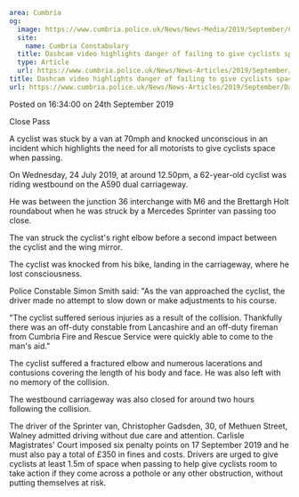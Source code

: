 ```yaml
area: Cumbria
og:
  image: https://www.cumbria.police.uk/News/News-Media/2019/September/Close-Pass-Posterjpg.jpg
  site:
    name: Cumbria Constabulary
  title: Dashcam video highlights danger of failing to give cyclists space
  type: Article
  url: https://www.cumbria.police.uk/News/News-Articles/2019/September/Dashcam-video-highlights-danger-of-failing-to-give-cyclists-space.aspx
title: Dashcam video highlights danger of failing to give cyclists space
url: https://www.cumbria.police.uk/News/News-Articles/2019/September/Dashcam-video-highlights-danger-of-failing-to-give-cyclists-space.aspx
```

Posted on 16:34:00 on 24th September 2019

Close Pass

A cyclist was stuck by a van at 70mph and knocked unconscious in an incident which highlights the need for all motorists to give cyclists space when passing.

On Wednesday, 24 July 2019, at around 12.50pm, a 62-year-old cyclist was riding westbound on the A590 dual carriageway.

He was between the junction 36 interchange with M6 and the Brettargh Holt roundabout when he was struck by a Mercedes Sprinter van passing too close.

The van struck the cyclist's right elbow before a second impact between the cyclist and the wing mirror.

The cyclist was knocked from his bike, landing in the carriageway, where he lost consciousness.

Police Constable Simon Smith said: "As the van approached the cyclist, the driver made no attempt to slow down or make adjustments to his course.

"The cyclist suffered serious injuries as a result of the collision. Thankfully there was an off-duty constable from Lancashire and an off-duty fireman from Cumbria Fire and Rescue Service were quickly able to come to the man's aid."

The cyclist suffered a fractured elbow and numerous lacerations and contusions covering the length of his body and face. He was also left with no memory of the collision.

The westbound carriageway was also closed for around two hours following the collision.

The driver of the Sprinter van, Christopher Gadsden, 30, of Methuen Street, Walney admitted driving without due care and attention. Carlisle Magistrates' Court imposed six penalty points on 17 September 2019 and he must also pay a total of £350 in fines and costs.
Drivers are urged to give cyclists at least 1.5m of space when passing to help give cyclists room to take action if they come across a pothole or any other obstruction, without putting themselves at risk.

